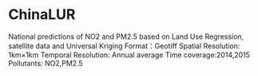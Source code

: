 # ChinaLUR
National predictions of NO2 and PM2.5 based on Land Use Regression, satellite data and Universal Kriging
Format：Geotiff
Spatial Resolution: 1km×1km
Temporal Resolution: Annual average
Time coverage:2014,2015
Pollutants: NO2,PM2.5
